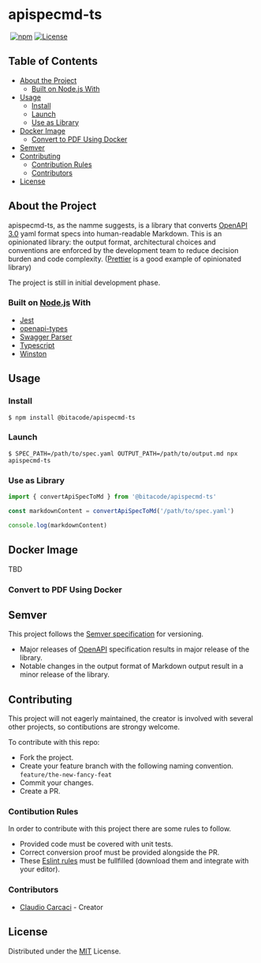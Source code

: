 # apispecmd-ts

[![<CircleCI>](https://circleci.com/gh/ccarcaci/apispecmd-ts.svg?style=shield)](<https://circleci.com/gh/ccarcaci/apispecmd-ts>)
[![npm](https://img.shields.io/npm/v/@bitacode/apispecmd-ts?color=green)](https://www.npmjs.com/package/@bitacode/apispecmd-ts)
[![License](https://img.shields.io/npm/l/@bitacode/apispecmd-ts)](https://mit-license.org/)

## Table of Contents

- [About the Project](#about-the-project)
  - [Built on Node.js With](#built-on-nodejs-with)
- [Usage](#usage)
  - [Install](#install)
  - [Launch](#launch)
  - [Use as Library](#use-as-library)
- [Docker Image](#docker-image)
  - [Convert to PDF Using Docker](#convert-to-pdf-using-docker)
- [Semver](#semver)
- [Contributing](#contributing)
  - [Contribution Rules](#contribution-rules)
  - [Contributors](#contributors)
- [License](#license)

## About the Project

apispecmd-ts, as the namme suggests, is a library that converts [OpenAPI 3.0](https://www.openapis.org/) yaml format specs into human-readable Markdown. This is an opinionated library: the output format, architectural choices and conventions are enforced by the development team to reduce decision burden and code complexity. ([Prettier](https://prettier.io/) is a good example of opinionated library)

The project is still in initial development phase.

### Built on [Node.js](https://nodejs.org/) With

* [Jest](https://jestjs.io/)
* [openapi-types](https://github.com/kogosoftwarellc/open-api/tree/master/packages/openapi-types)
* [Swagger Parser](https://apitools.dev/swagger-parser/)
* [Typescript](https://www.typescriptlang.org/)
* [Winston](https://github.com/winstonjs/winston)

## Usage

### Install
`$ npm install @bitacode/apispecmd-ts`

### Launch
`$ SPEC_PATH=/path/to/spec.yaml OUTPUT_PATH=/path/to/output.md npx apispecmd-ts`

### Use as Library

```typescript
import { convertApiSpecToMd } from '@bitacode/apispecmd-ts'

const markdownContent = convertApiSpecToMd('/path/to/spec.yaml')

console.log(markdownContent)
```

## Docker Image

TBD

### Convert to PDF Using Docker

## Semver

This project follows the [Semver specification](https://semver.org/) for versioning.

* Major releases of [OpenAPI](https://www.openapis.org/) specification results in major release of the library.
* Notable changes in the output format of Markdown output result in a minor release of the library.

## Contributing

This project will not eagerly maintained, the creator is involved with several other projects, so contibutions are strongy welcome.

To contribute with this repo:
* Fork the project.
* Create your feature branch with the following naming convention.
`feature/the-new-fancy-feat`
* Commit your changes.
* Create a PR.

### Contibution Rules

In order to contribute with this project there are some rules to follow.

* Provided code must be covered with unit tests.
* Correct conversion proof must be provided alongside the PR.
* These [Eslint rules](...) must be fullfilled (download them and integrate with your editor).

### Contributors

* [Claudio Carcaci](https://www.linkedin.com/in/ccarcaci/) - Creator

## License

Distributed under the [MIT](LICENSE.md) License.
